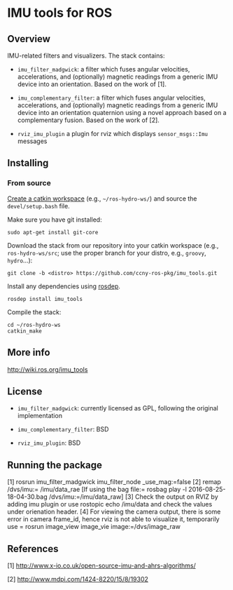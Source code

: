 IMU tools for ROS
===================================

Overview
-----------------------------------

IMU-related filters and visualizers. The stack contains:

 * `imu_filter_madgwick`: a filter which fuses angular velocities,
accelerations, and (optionally) magnetic readings from a generic IMU 
device into an orientation. Based on the work of [1].

 * `imu_complementary_filter`: a filter which fuses angular velocities,
accelerations, and (optionally) magnetic readings from a generic IMU 
device into an orientation quaternion using a novel approach based on a complementary fusion. Based on the work of [2].

 * `rviz_imu_plugin` a plugin for rviz which displays `sensor_msgs::Imu`
messages

Installing
-----------------------------------

### From source ###

[Create a catkin workspace](http://wiki.ros.org/catkin/Tutorials/create_a_workspace)
(e.g., `~/ros-hydro-ws/`) and source the `devel/setup.bash` file.

Make sure you have git installed:

    sudo apt-get install git-core

Download the stack from our repository into your catkin workspace (e.g.,
`ros-hydro-ws/src`; use the proper branch for your distro, e.g., `groovy`,
`hydro`...):

    git clone -b <distro> https://github.com/ccny-ros-pkg/imu_tools.git

Install any dependencies using [rosdep](http://www.ros.org/wiki/rosdep).

    rosdep install imu_tools

Compile the stack:

    cd ~/ros-hydro-ws
    catkin_make

More info
-----------------------------------

http://wiki.ros.org/imu_tools

License
-----------------------------------

 * `imu_filter_madgwick`: currently licensed as GPL, following the original implementation
 
 * `imu_complementary_filter`: BSD

 * `rviz_imu_plugin`: BSD

Running the package
-----------------------------------
[1] rosrun imu_filter_madgwick imu_filter_node _use_mag:=false
[2] remap /dvs/imu:= /imu/data_rae [If using the bag file:= rosbag play -l 2016-08-25-18-04-30.bag /dvs/imu:=/imu/data_raw]
[3] Check the output on RVIZ by adding imu plugin or use rostopic echo /imu/data and check the values under orienation header.
[4] For viewing  the camera output, there is some error in camera frame_id, hence rviz is not able to visualize it, temporarily use = rosrun image_view image_vie image:=/dvs/image_raw


References
-----------------------------------
 [1] http://www.x-io.co.uk/open-source-imu-and-ahrs-algorithms/

 [2] http://www.mdpi.com/1424-8220/15/8/19302
 
 
